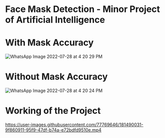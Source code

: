 # Face Mask Detection - Minor Project of Artificial Intelligence

# With Mask Accuracy
![WhatsApp Image 2022-07-28 at 4 20 29 PM](https://user-images.githubusercontent.com/77769646/181489243-5697d52f-1f38-424c-a251-8efd03e38f14.jpeg)

# Without Mask Accuracy
![WhatsApp Image 2022-07-28 at 4 20 24 PM](https://user-images.githubusercontent.com/77769646/181489383-ff9374d5-57ba-4e35-b567-b0f2b668aae1.jpeg)

# Working of the Project
https://user-images.githubusercontent.com/77769646/181490031-9f860911-95f9-47df-b74a-e72bdfd9510e.mp4

